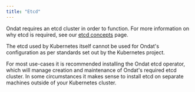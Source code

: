 ```yaml
---
title: "Etcd"
---
```


Ondat requires an etcd cluster in order to function. For more information on
why etcd is required, see our [etcd concepts](/docs/concepts/etcd) page.

The etcd used by Kubernetes itself cannot be used for Ondat's configuration as per
standards set out by the Kubernetes project.

For most use-cases it is recommended installing the Ondat etcd operator, which
will manage creation and maintenance of Ondat's required etcd cluster. In some
circumstances it makes sense to install etcd on separate machines outside of
your Kubernetes cluster.
